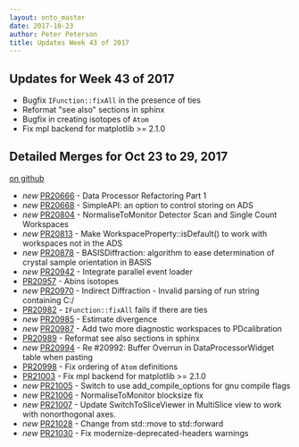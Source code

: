 ```yaml
---
layout: onto_master
date: 2017-10-23
author: Peter Peterson
title: Updates Week 43 of 2017
---
```

Updates for Week 43 of 2017
---------------------------
* Bugfix `IFunction::fixAll` in the presence of ties
* Reformat "see also" sections in sphinx
* Bugfix in creating isotopes of `Atom`
* Fix mpl backend for matplotlib >= 2.1.0

Detailed Merges for Oct 23 to 29, 2017
--------------------------------------
[on github](https://github.com/mantidproject/mantid/pulls?q=is%3Apr+merged%3A2017-10-24..2017-10-29)

* *new* [PR20666](https://github.com/mantidproject/mantid/pull/20666) - Data Processor Refactoring Part 1
* *new* [PR20668](https://github.com/mantidproject/mantid/pull/20668) - SimpleAPI: an option to control storing on ADS
* *new* [PR20804](https://github.com/mantidproject/mantid/pull/20804) - NormaliseToMonitor Detector Scan and Single Count Workspaces
* *new* [PR20813](https://github.com/mantidproject/mantid/pull/20813) - Make WorkspaceProperty::isDefault() to work with workspaces not in the ADS
* *new* [PR20878](https://github.com/mantidproject/mantid/pull/20878) - BASISDiffraction: algorithm to ease determination of crystal sample orientation in BASIS
* *new* [PR20942](https://github.com/mantidproject/mantid/pull/20942) - Integrate parallel event loader
* [PR20957](https://github.com/mantidproject/mantid/pull/20957) - Abins isotopes
* *new* [PR20970](https://github.com/mantidproject/mantid/pull/20970) - Indirect Diffraction - Invalid parsing of run string containing C:/
* [PR20982](https://github.com/mantidproject/mantid/pull/20982) - `IFunction::fixAll` fails if there are ties
* *new* [PR20985](https://github.com/mantidproject/mantid/pull/20985) - Estimate divergence
* *new* [PR20987](https://github.com/mantidproject/mantid/pull/20987) - Add two more diagnostic workspaces to PDcalibration
* [PR20989](https://github.com/mantidproject/mantid/pull/20989) - Reformat see also sections in sphinx
* *new* [PR20994](https://github.com/mantidproject/mantid/pull/20994) - Re #20992: Buffer Overrun in DataProcessorWidget table when pasting
* [PR20998](https://github.com/mantidproject/mantid/pull/20998) - Fix ordering of `Atom` definitions
* [PR21003](https://github.com/mantidproject/mantid/pull/21003) - Fix mpl backend for matplotlib >= 2.1.0
* *new* [PR21005](https://github.com/mantidproject/mantid/pull/21005) - Switch to use add_compile_options for gnu compile flags
* *new* [PR21006](https://github.com/mantidproject/mantid/pull/21006) - NormaliseToMonitor blocksize fix
* *new* [PR21007](https://github.com/mantidproject/mantid/pull/21007) - Update SwitchToSliceViewer in MultiSlice view to work with nonorthogonal axes.
* *new* [PR21028](https://github.com/mantidproject/mantid/pull/21028) - Change from std::move to std::forward
* *new* [PR21030](https://github.com/mantidproject/mantid/pull/21030) - Fix modernize-deprecated-headers warnings
